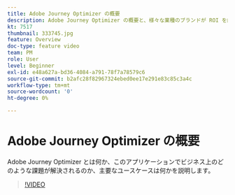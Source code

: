 ```yaml
---
title: Adobe Journey Optimizer の概要
description: Adobe Journey Optimizer の概要と、様々な業種のブランドが ROI を向上させ、マーケティング上の重要な課題を克服するうえで Adobe Journey Optimizer がどのように役立ってきたかを説明します。
kt: 7517
thumbnail: 333745.jpg
feature: Overview
doc-type: feature video
team: PM
role: User
level: Beginner
exl-id: e48a627a-bd36-4084-a791-78f7a78579c6
source-git-commit: b2afc28f82967324ebed0ee17e291e83c85c3a4c
workflow-type: tm+mt
source-wordcount: '0'
ht-degree: 0%

---
```


# Adobe Journey Optimizer の概要

Adobe Journey Optimizer とは何か、このアプリケーションでビジネス上のどのような課題が解決されるのか、主要なユースケースは何かを説明します。

>[!VIDEO](https://video.tv.adobe.com/v/333745?quality=12&learn=on)
